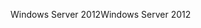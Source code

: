 <span data-ttu-id="21002-101">Windows Server 2012</span><span class="sxs-lookup"><span data-stu-id="21002-101">Windows Server 2012</span></span>